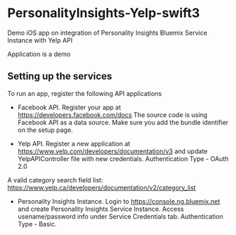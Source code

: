 
# PersonalityInsights-Yelp-swift3
 Demo iOS app on integration of Personality Insights Bluemix Service Instance with Yelp API

Application is a demo 

## Setting up the services
To run an app, register the following API applications

* Facebook API. Register your app at https://developers.facebook.com/docs 
The source code is using Facebook API as a data source. Make sure you add the bundle identifier on the setup page.

* Yelp API. Register a new application at https://www.yelp.com/developers/documentation/v3 and update YelpAPIController file with new credentials. Authentication Type - OAuth 2.0

A valid category search field list: https://www.yelp.ca/developers/documentation/v2/category_list

* Personality Insights Instance. Login to https://console.ng.bluemix.net and create Personality Insights Service Instance. Access usename/password info under Service Credentials tab. Authentication Type - Basic.




